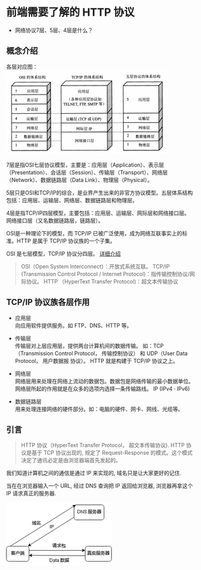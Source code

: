 # 前端需要了解的 HTTP 协议
- 网络协议7层、5层、4层是什么？

## 概念介绍
各层对应图：
![OSI-TCP/IP-Five](osi-tcpip-five.png)

7层是指OSI七层协议模型，主要是：应用层（Application）、表示层（Presentation）、会话层（Session）、传输层（Transport）、网络层（Network）、数据链路层（Data Link）、物理层（Physical）。

5层只是OSI和TCP/IP的综合，是业界产生出来的非官方协议模型。五层体系结构包括：应用层、运输层、网络层、数据链路层和物理层。 

4层是指TCP/IP四层模型，主要包括：应用层、运输层、网际层和网络接口层。
网络接口层（又名数据链路层，链路层）。

OSI是一种理论下的模型，而 TCP/IP 已被广泛使用，成为网络互联事实上的标准。HTTP 是属于 TCP/IP 协议族的一个子集。

OSI 是七层模型，TCP/IP 协议分四层。
[详细介绍](https://blog.csdn.net/qq_39521554/article/details/79894501)

> OSI（Open System Interconnect）：开放式系统互联。
TCP/IP (Transmission Control Protocol / Internet Protocol)：指传输控制协议/网际协议。
HTTP （HyperText Transfer Protocol)：超文本传输协议


## TCP/IP 协议族各层作用
- 应用层 \
向应用软件提供服务。如 FTP、DNS、HTTP 等。

- 传输层 \
传输层对上层应用层，提供两台计算机间的数据传输。
如：TCP（Transmission Control Protocol， 传输控制协议） 和 UDP（User Data Protocol， 用户数据报 协议）。
HTTP 就是构建于 TCP/IP 协议之上。

- 网络层 \
网络层用来处理在网络上流动的数据包。数据包是网络传输的最小数据单位。
网络层所起的作用就是在众多的选项内选择一条传输路线。 IP (IPv4 · IPv6) 

- 数据链路层 \
用来处理连接网络的硬件部分。如：电脑的硬件、网卡、网线、光缆等。

## 引言
> HTTP 协议（HyperText Transfer Protocol， 超文本传输协议). HTTP 协议是基于 TCP 协议出现的, 规定了 Request-Response 的模式。这个模式决定了通讯必定是由浏览器端首先发起的。

我们知道计算机之间的通信是通过 IP 来实现的, 域名只是让大家更好的记住.

当在在浏览器输入一个 URL, 经过 DNS 查询把 IP 返回给浏览器, 浏览器再拿这个 IP 请求真正的服务器.

![dns-ip](dns-ip.png)

